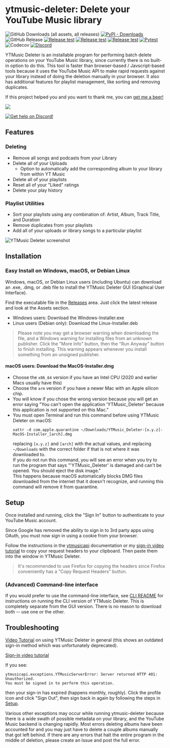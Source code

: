 # ytmusic-deleter: Delete your YouTube Music library
![GitHub Downloads (all assets, all releases)](https://img.shields.io/github/downloads/apastel/ytmusic-deleter/total?label=.exe%20Downloads)
[![PyPI - Downloads](https://img.shields.io/pypi/dm/ytmusic-deleter?logo=pypi&logoColor=yellow&label=PyPI%20Downloads)](https://pypi.org/project/ytmusic-deleter/)
![GitHub Release](https://img.shields.io/github/v/release/apastel/ytmusic-deleter)
[![Release test](https://github.com/apastel/ytmusic-deleter/actions/workflows/build-exe.yml/badge.svg)](https://github.com/apastel/ytmusic-deleter/actions/workflows/build-exe.yml)
[![Release test](https://github.com/apastel/ytmusic-deleter/actions/workflows/build-dmg.yml/badge.svg)](https://github.com/apastel/ytmusic-deleter/actions/workflows/build-dmg.yml)
[![Release test](https://github.com/apastel/ytmusic-deleter/actions/workflows/build-deb.yml/badge.svg)](https://github.com/apastel/ytmusic-deleter/actions/workflows/build-deb.yml)
[![Pytest](https://github.com/apastel/ytmusic-deleter/actions/workflows/pytest.yml/badge.svg)](https://github.com/apastel/ytmusic-deleter/actions/workflows/pytest.yml)
![Codecov](https://img.shields.io/codecov/c/github/apastel/ytmusic-deleter?color=green)
[![Discord](https://img.shields.io/discord/1156973782741827686?logo=discord)](https://discord.gg/M9t5H8njrM)

YTMusic Deleter is an installable program for performing batch delete operations on your YouTube Music library, since
currently there is no built-in option to do this. This tool is faster than browser-based / Javscript-based tools because
it uses the YouTube Music API to make rapid requests against your library instead of doing the deletion manually in your browser.
It also has additional features for playlist management, like sorting and removing duplicates.

If this project helped you and you want to thank me, you can <a href="https://www.buymeacoffee.com/jewbix.cube">get me a beer!</a>

<a href="https://www.buymeacoffee.com/jewbix.cube"><img src="https://img.buymeacoffee.com/button-api/?text=Buy me a beer&emoji=🍻&slug=jewbix.cube&button_colour=FFDD00&font_colour=000000&font_family=Arial&outline_colour=000000&coffee_colour=ffffff"></a>

[![Get help on Discord!](https://invidget.switchblade.xyz/M9t5H8njrM)](https://discord.gg/M9t5H8njrM)


Features
--------
### Deleting
* Remove all songs and podcasts from your Library
* Delete all of your Uploads
  * Option to automatically add the corresponding album to your library from within YT Music
* Delete all of your playlists
* Reset all of your "Liked" ratings
* Delete your play history
### Playlist Utilities
* Sort your playlists using any combination of: Artist, Album, Track Title, and Duration
* Remove duplicates from your playlists
* Add all of your uploads or library songs to a particular playlist

![YTMusic Deleter screenshot](https://i.imgur.com/TVpB6xY.gif)  

## Installation
### Easy Install on Windows, macOS, or Debian Linux
Windows, macOS, or Debian Linux users (including Ubuntu) can download an .exe, .dmg, or .deb file to install the YTMusic Deleter GUI (Graphical User Interface).

Find the executable file in the [Releases](https://github.com/apastel/ytmusic-deleter/releases) area. Just click the latest release and look at the Assets section.  
* Windows users: Download the Windows-Installer.exe
* Linux users (Debian only): Download the Linux-Installer.deb
> Please note you may get a browser warning when downloading the file, and a Windows warning for installing files from an unknown publisher. Click the "More Info" button, then the "Run Anyway" button to finish installing. This warning appears whenever you install something from an unsigned publisher.
#### macOS users: Download the MacOS-Installer.dmg
  * Choose the `x86_64` version if you have an Intel CPU (2020 and earlier Macs usually have this)
  * Choose the `arm` version if you have a newer Mac with an Apple silicon chip.
  * You will know if you chose the wrong version because you will get an error saying "You can't open the application 'YTMusic_Deleter' because this application is not supported on this Mac."
  * You must open Terminal and run this command before using YTMusic Deleter on macOS:
    ```
    xattr -d com.apple.quarantine ~/Downloads/YTMusic_Deleter-[x.y.z]-MacOS-Installer_[arch].dmg
    ```
    replacing `[x.y.z]` and `[arch]` with the actual values, and replacing `~/Downloads` with the correct folder if that is not where it was downloaded to.  
    If you do not run this command, you will see an error when you try to run the program that says "'YTMusic_Deleter' is damaged and can't be opened. You should eject the disk image."  
    This happens because macOS automatically blocks DMG files downloaded from the internet that it doesn't recognize, and running this command will remove it from quarantine.

## Setup
Once installed and running, click the "Sign In" button to authenticate to your YouTube Music account.

Since Google has removed the ability to sign in to 3rd party apps using OAuth, you must now sign in using a cookie from your browser.

Follow the instructions in the [ytmusicapi](https://ytmusicapi.readthedocs.io/en/stable/setup/browser.html#copy-authentication-headers) documentation or my [sign-in video tutorial](https://youtu.be/FZ7gaMTUYN4)
to copy your request headers to your clipboard. Then paste them into the window in YTMusic Deleter.
> It's recommended to use Firefox for copying the headers since Firefox conveniently has a "Copy Request Headers" button.

### (Advanced) Command-line interface
If you would prefer to use the command-line interface, see [CLI README](ytmusic_deleter/README.md) for instructions on running the CLI version of YTMusic Deleter. This is completely separate from the GUI version. There is no reason to download both -- use one or the other.

## Troubleshooting
[Video Tutorial](https://youtu.be/oV-yLi1AW1c) on using YTMusic Deleter in general (this shows an outdated sign-in method which was unfortunately deprecated).

[Sign-in video tutorial](https://youtu.be/FZ7gaMTUYN4)

If you see:
```
ytmusicapi.exceptions.YTMusicServerError: Server returned HTTP 401: Unauthorized.
You must be signed in to perform this operation.
```
then your sign-in has expired (happens monthly, roughly). Click the profile icon and click "Sign Out", then sign back in
again by following the steps in [Setup](./README.md#setup).

Various other exceptions may occur while running ytmusic-deleter because there is a wide swath of possible metadata on your library, and the YouTube Music backend is changing rapidly. Most errors deleting albums have been accounted for and you may just have to delete a couple albums manually that got left behind. If there are any errors that halt the entire program in the middle of deletion, please create an Issue and post the full error.
